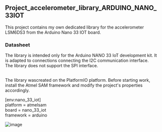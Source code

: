 ## Project_accelerometer_library_ARDUINO_NANO_33IOT

This project contains my own dedicated library for the accelerometer LSM6DS3 from the Arduino Nano 33 IOT board.

### Datasheet

The library is intended only for the Arduino NANO 33 IoT development kit. It is adapted to connections connecting the I2C communication interface. </br>
The library does not support the SPI interface.</br></br>

The library wascreated on the PlatformIO platform. Before starting work, install the Atmel SAM framework and modify the project's properties accordingly.

[env:nano_33_iot]</br>
platform = atmelsam</br>
board = nano_33_iot</br>
framework = arduino</br>

![image](https://user-images.githubusercontent.com/74513162/122640655-0096fe00-d101-11eb-9810-e077cc969e62.png)
